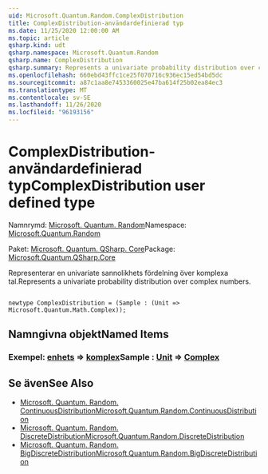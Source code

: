 ```yaml
---
uid: Microsoft.Quantum.Random.ComplexDistribution
title: ComplexDistribution-användardefinierad typ
ms.date: 11/25/2020 12:00:00 AM
ms.topic: article
qsharp.kind: udt
qsharp.namespace: Microsoft.Quantum.Random
qsharp.name: ComplexDistribution
qsharp.summary: Represents a univariate probability distribution over complex numbers.
ms.openlocfilehash: 660ebd43ffc1ce25f070716c936ec15ed54bd5dc
ms.sourcegitcommit: a87c1aa8e7453360025e47ba614f25b02ea84ec3
ms.translationtype: MT
ms.contentlocale: sv-SE
ms.lasthandoff: 11/26/2020
ms.locfileid: "96193156"
---
```

# <a name="complexdistribution-user-defined-type"></a><span data-ttu-id="ec53b-102">ComplexDistribution-användardefinierad typ</span><span class="sxs-lookup"><span data-stu-id="ec53b-102">ComplexDistribution user defined type</span></span>

<span data-ttu-id="ec53b-103">Namnrymd: [Microsoft. Quantum. Random](xref:Microsoft.Quantum.Random)</span><span class="sxs-lookup"><span data-stu-id="ec53b-103">Namespace: [Microsoft.Quantum.Random](xref:Microsoft.Quantum.Random)</span></span>

<span data-ttu-id="ec53b-104">Paket: [Microsoft. Quantum. QSharp. Core](https://nuget.org/packages/Microsoft.Quantum.QSharp.Core)</span><span class="sxs-lookup"><span data-stu-id="ec53b-104">Package: [Microsoft.Quantum.QSharp.Core](https://nuget.org/packages/Microsoft.Quantum.QSharp.Core)</span></span>


<span data-ttu-id="ec53b-105">Representerar en univariate sannolikhets fördelning över komplexa tal.</span><span class="sxs-lookup"><span data-stu-id="ec53b-105">Represents a univariate probability distribution over complex numbers.</span></span>

```qsharp

newtype ComplexDistribution = (Sample : (Unit => Microsoft.Quantum.Math.Complex));
```



## <a name="named-items"></a><span data-ttu-id="ec53b-106">Namngivna objekt</span><span class="sxs-lookup"><span data-stu-id="ec53b-106">Named Items</span></span>

### <a name="sample--unit--complex"></a><span data-ttu-id="ec53b-107">Exempel: [enhets](xref:microsoft.quantum.lang-ref.unit) => [komplex](xref:Microsoft.Quantum.Math.Complex)</span><span class="sxs-lookup"><span data-stu-id="ec53b-107">Sample : [Unit](xref:microsoft.quantum.lang-ref.unit) => [Complex](xref:Microsoft.Quantum.Math.Complex)</span></span> 



## <a name="see-also"></a><span data-ttu-id="ec53b-108">Se även</span><span class="sxs-lookup"><span data-stu-id="ec53b-108">See Also</span></span>

- [<span data-ttu-id="ec53b-109">Microsoft. Quantum. Random. ContinuousDistribution</span><span class="sxs-lookup"><span data-stu-id="ec53b-109">Microsoft.Quantum.Random.ContinuousDistribution</span></span>](xref:Microsoft.Quantum.Random.ContinuousDistribution)
- [<span data-ttu-id="ec53b-110">Microsoft. Quantum. Random. DiscreteDistribution</span><span class="sxs-lookup"><span data-stu-id="ec53b-110">Microsoft.Quantum.Random.DiscreteDistribution</span></span>](xref:Microsoft.Quantum.Random.DiscreteDistribution)
- [<span data-ttu-id="ec53b-111">Microsoft. Quantum. Random. BigDiscreteDistribution</span><span class="sxs-lookup"><span data-stu-id="ec53b-111">Microsoft.Quantum.Random.BigDiscreteDistribution</span></span>](xref:Microsoft.Quantum.Random.BigDiscreteDistribution)